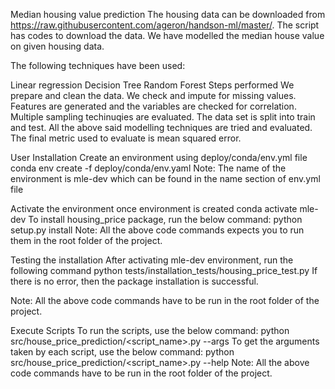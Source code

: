 Median housing value prediction
The housing data can be downloaded from https://raw.githubusercontent.com/ageron/handson-ml/master/. The script has codes to download the data. We have modelled the median house value on given housing data.

The following techniques have been used:

Linear regression
Decision Tree
Random Forest
Steps performed
We prepare and clean the data. We check and impute for missing values.
Features are generated and the variables are checked for correlation.
Multiple sampling techinuqies are evaluated. The data set is split into train and test.
All the above said modelling techniques are tried and evaluated. The final metric used to evaluate is mean squared error.

User Installation
Create an environment using deploy/conda/env.yml file
conda env create -f deploy/conda/env.yaml
Note: The name of the environment is mle-dev which can be found in the name section of env.yml file

Activate the environment once environment is created
conda activate mle-dev
To install housing_price package, run the below command:
python setup.py install
Note: All the above code commands expects you to run them in the root folder of the project.

Testing the installation
After activating mle-dev environment, run the following command
python tests/installation_tests/housing_price_test.py
If there is no error, then the package installation is successful.

Note: All the above code commands have to be run in the root folder of the project.

Execute Scripts
To run the scripts, use the below command:
python src/house_price_prediction/<script_name>.py --args
To get the arguments taken by each script, use the below command:
python src/house_price_prediction/<script_name>.py --help
Note: All the above code commands have to be run in the root folder of the project.
